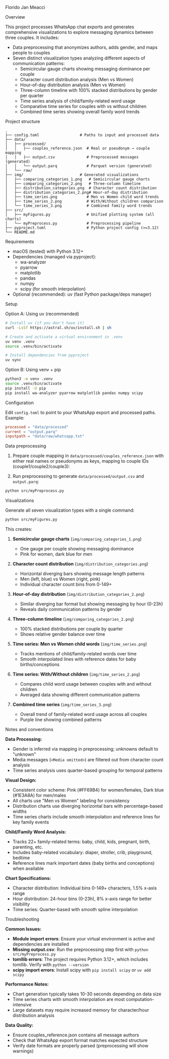 Florido Jan Meacci

Overview

This project processes WhatsApp chat exports and generates comprehensive visualizations to explore messaging dynamics between three couples. It includes:
- Data preprocessing that anonymizes authors, adds gender, and maps people to couples
- Seven distinct visualization types analyzing different aspects of communication patterns:
  - Semicircular gauge charts showing messaging dominance per couple
  - Character count distribution analysis (Men vs Women)
  - Hour-of-day distribution analysis (Men vs Women) 
  - Three-column timeline with 100% stacked distributions by gender per quarter
  - Time series analysis of child/family-related word usage
  - Comparative time series for couples with vs without children
  - Combined time series showing overall family word trends

Project structure

```
.
├── config.toml                  # Paths to input and processed data
├── data/
│   ├── processed/
│   │   ├── couples_reference.json  # Real or pseudonym → couple mapping
│   │   ├── output.csv              # Preprocessed messages (generated)
│   │   └── output.parq             # Parquet version (generated)
│   └── raw/
├── img/                         # Generated visualizations
│   ├── comparing_categories_1.png   # Semicircular gauge charts
│   ├── comparing_categories_2.png   # Three-column timeline
│   ├── distribution_categories.png  # Character count distribution
│   ├── distribution_categories_2.png# Hour-of-day distribution
│   ├── time_series.png             # Men vs Women child word trends
│   ├── time_series_2.png           # With/Without children comparison
│   └── time_series_3.png           # Combined family word trends
├── src/
│   ├── myFigures.py                # Unified plotting system (all charts)
│   └── myPreprocess.py             # Preprocessing pipeline
├── pyproject.toml                  # Python project config (>=3.12)
└── README.md
```

Requirements

- macOS (tested) with Python 3.12+
- Dependencies (managed via pyproject):
	- wa-analyzer
	- pyarrow
	- matplotlib
	- pandas
	- numpy
	- scipy (for smooth interpolation)
- Optional (recommended): uv (fast Python package/deps manager)

Setup

Option A: Using uv (recommended)

```sh
# Install uv (if you don't have it)
curl -LsSf https://astral.sh/uv/install.sh | sh

# Create and activate a virtual environment in .venv
uv venv .venv
source .venv/bin/activate

# Install dependencies from pyproject
uv sync
```

Option B: Using venv + pip

```sh
python3 -m venv .venv
source .venv/bin/activate
pip install -U pip
pip install wa-analyzer pyarrow matplotlib pandas numpy scipy
```

Configuration

Edit `config.toml` to point to your WhatsApp export and processed paths. Example:

```toml
processed = "data/processed"
current = "output.parq"
inputpath = "data/raw/whatsapp.txt"
```

Data preprocessing

1) Prepare couple mapping in `data/processed/couples_reference.json` with either real names or pseudonyms as keys, mapping to couple IDs (couple1/couple2/couple3):


2) Run preprocessing to generate `data/processed/output.csv` and `output.parq`:

```sh
python src/myPreprocess.py
```

Visualizations

Generate all seven visualization types with a single command:

```sh
python src/myFigures.py
```

This creates:

1) **Semicircular gauge charts** (`img/comparing_categories_1.png`)
   - One gauge per couple showing messaging dominance
   - Pink for women, dark blue for men

2) **Character count distribution** (`img/distribution_categories.png`)
   - Horizontal diverging bars showing message length patterns
   - Men (left, blue) vs Women (right, pink)
   - Individual character count bins from 0-149+

3) **Hour-of-day distribution** (`img/distribution_categories_2.png`)
   - Similar diverging bar format but showing messaging by hour (0-23h)
   - Reveals daily communication patterns by gender

4) **Three-column timeline** (`img/comparing_categories_2.png`)
   - 100% stacked distributions per couple by quarter
   - Shows relative gender balance over time

5) **Time series: Men vs Women child words** (`img/time_series.png`)
   - Tracks mentions of child/family-related words over time
   - Smooth interpolated lines with reference dates for baby births/conceptions

6) **Time series: With/Without children** (`img/time_series_2.png`)
   - Compares child word usage between couples with and without children
   - Averaged data showing different communication patterns

7) **Combined time series** (`img/time_series_3.png`)
   - Overall trend of family-related word usage across all couples
   - Purple line showing combined patterns

Notes and conventions

**Data Processing:**
- Gender is inferred via mapping in preprocessing; unknowns default to "unknown"
- Media messages (`<Media omitted>`) are filtered out from character count analysis
- Time series analysis uses quarter-based grouping for temporal patterns

**Visual Design:**
- Consistent color scheme: Pink (#FF69B4) for women/females, Dark blue (#1E3A8A) for men/males
- All charts use "Men vs Women" labeling for consistency
- Distribution charts use diverging horizontal bars with percentage-based widths
- Time series charts include smooth interpolation and reference lines for key family events

**Child/Family Word Analysis:**
- Tracks 22+ family-related terms: baby, child, kids, pregnant, birth, parenting, etc.
- Includes baby-related vocabulary: diaper, stroller, crib, playground, bedtime
- Reference lines mark important dates (baby births and conceptions) when available

**Chart Specifications:**
- Character distribution: Individual bins 0-149+ characters, 1.5% x-axis range
- Hour distribution: 24-hour bins (0-23h), 8% x-axis range for better visibility
- Time series: Quarter-based with smooth spline interpolation

Troubleshooting

**Common Issues:**
- **Module import errors**: Ensure your virtual environment is active and dependencies are installed
- **Missing output.csv**: Run the preprocessing step first with `python src/myPreprocess.py`
- **tomllib errors**: The project requires Python 3.12+, which includes tomllib. Verify with `python --version`
- **scipy import errors**: Install scipy with `pip install scipy` or `uv add scipy`

**Performance Notes:**
- Chart generation typically takes 10-30 seconds depending on data size
- Time series charts with smooth interpolation are most computation-intensive
- Large datasets may require increased memory for character/hour distribution analysis

**Data Quality:**
- Ensure couples_reference.json contains all message authors
- Check that WhatsApp export format matches expected structure
- Verify date formats are properly parsed (preprocessing will show warnings)
